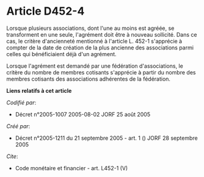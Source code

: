 # Article D452-4

Lorsque plusieurs associations, dont l'une au moins est agréée, se transforment en une seule, l'agrément doit être à nouveau
sollicité. Dans ce cas, le critère d'ancienneté mentionné à l'article L. 452-1 s'apprécie à compter de la date de création de
la plus ancienne des associations parmi celles qui bénéficiaient déjà d'un agrément. 

Lorsque l'agrément est demandé par une fédération d'associations, le critère du nombre de membres cotisants s'apprécie à
partir du nombre des membres cotisants des associations adhérentes de la fédération.

**Liens relatifs à cet article**

_Codifié par_:

  - Décret n°2005-1007 2005-08-02 JORF 25 août 2005

_Créé par_:

  - Décret n°2005-1211 du 21 septembre 2005 - art. 1 () JORF 28 septembre 2005

_Cite_:

  - Code monétaire et financier - art. L452-1 (V)
